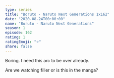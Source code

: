 ```yaml
---
type: series
title: "Boruto - Naruto Next Generations 1x162"
date: "2020-08-24T00:00:00"
name: "Boruto - Naruto Next Generations"
season: 1
episode: 162
rating: 1
ratingEmoji: "⭐️"
share: false
---
```


Boring. I need this arc to be over already.

Are we watching filler or is this in the manga?
